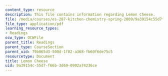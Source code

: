 ```yaml
---
content_type: resource
description: This file contains information regarding Lemon Cheese.
file: /media/courses/es-287-kitchen-chemistry-spring-2009/9a39154c55d7f66b3d690902a74236ce_MITES_287S09_read10.pdf
file_type: application/pdf
learning_resource_types:
- Readings
ocw_type: OCWFile
parent_title: Readings
parent_type: CourseSection
parent_uid: 79b065d3-500d-1f02-a368-fb60f6de75c5
resourcetype: Document
title: Lemon Cheese
uid: 9a39154c-55d7-f66b-3d69-0902a74236ce
---
```

